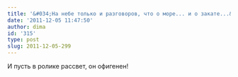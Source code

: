 ```yaml
---
title: '&#034;На небе только и разговоров, что о море... и о закате...&#034;'
date: '2011-12-05 11:47:50'
author: dima
id: '315'
type: post
slug: 2011-12-05-299
---
```


И пусть в ролике рассвет, он офигенен!